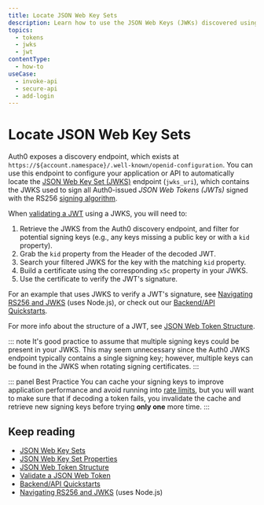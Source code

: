 ```yaml
---
title: Locate JSON Web Key Sets
description: Learn how to use the JSON Web Keys (JWKs) discovered using the JSON Web Key Set (JWKS) endpoint to verify a JWT signature.
topics:
  - tokens
  - jwks
  - jwt
contentType:
  - how-to
useCase:
  - invoke-api
  - secure-api
  - add-login
---
```

# Locate JSON Web Key Sets

Auth0 exposes a discovery endpoint, which exists at `https://${account.namespace}/.well-known/openid-configuration`. You can use this endpoint to configure your application or API to automatically locate the [JSON Web Key Set (JWKS)](/tokens/concepts/jwks) endpoint (`jwks_uri`), which contains the JWKS used to sign all Auth0-issued <dfn data-key="json-web-token">JSON Web Tokens (JWTs)</dfn> signed with the RS256 [signing algorithm](/tokens/concepts/signing-algorithms).

When [validating a JWT](/tokens/guides/validate-jwts) using a JWKS, you will need to:

1. Retrieve the JWKS from the Auth0 discovery endpoint, and filter for potential signing keys (e.g., any keys missing a public key or with a `kid` property).
2. Grab the `kid` property from the Header of the decoded JWT.
3. Search your filtered JWKS for the key with the matching `kid` property.
4. Build a certificate using the corresponding `x5c` property in your JWKS.
5. Use the certificate to verify the JWT's signature.

For an example that uses JWKS to verify a JWT's signature, see [Navigating RS256 and JWKS](https://auth0.com/blog/navigating-rs256-and-jwks/) (uses Node.js), or check out our [Backend/API Quickstarts](/quickstart/backend).

For more info about the structure of a JWT, see [JSON Web Token Structure](/tokens/references/jwt-structure).

::: note
It's good practice to assume that multiple signing keys could be present in your JWKS. This may seem unnecessary since the Auth0 JWKS endpoint typically contains a single signing key; however, multiple keys can be found in the JWKS when rotating signing certificates.
:::

::: panel Best Practice
You can cache your signing keys to improve application performance and avoid running into [rate limits](/policies/rate-limits), but you will want to make sure that if decoding a token fails, you invalidate the cache and retrieve new signing keys before trying **only one** more time.
:::

## Keep reading

* [JSON Web Key Sets](/tokens/concepts/jwks)
* [JSON Web Key Set Properties](/tokens/references/jwks-properties)
* [JSON Web Token Structure](/tokens/references/jwt-structure)
* [Validate a JSON Web Token](/tokens/guides/validate-jwt)
* [Backend/API Quickstarts](/quickstart/backend)
* [Navigating RS256 and JWKS](https://auth0.com/blog/navigating-rs256-and-jwks/) (uses Node.js)